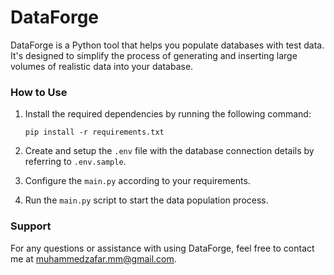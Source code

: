 # DataForge

DataForge is a Python tool that helps you populate databases with test data. It's designed to simplify the process of generating and inserting large volumes of realistic data into your database.

### How to Use

1. Install the required dependencies by running the following command:

   ```
   pip install -r requirements.txt
   ```

2. Create and setup the `.env` file with the database connection details by referring to `.env.sample`.

3. Configure the `main.py` according to your requirements.

4. Run the `main.py` script to start the data population process.

### Support

For any questions or assistance with using DataForge, feel free to contact me at muhammedzafar.mm@gmail.com.
